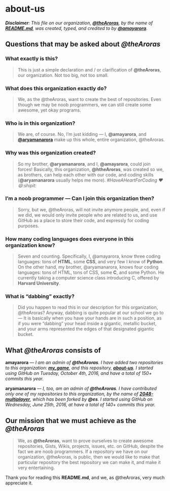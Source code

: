 # about-us

_**Disclaimer**: This file on our organization, **[@theAroras](https://github.com/theAroras)**, by the name of **[README.md](https://github.com/theAroras/about-us/blob/master/README.md)**, was created, typed, and credited to by **[@amayarora](https://github.com/amayarora)**._

## Questions that may be asked about *@theAroras*

### What exactly is this?

> This is just a simple declaration and / or clarification of **@theAroras**, our organization. Not too big, not too small.

### What does this organization exactly do?

> We, as the @theAroras, want to create the best of repositories. Even though we may be noob programmers, we can still create some awesome, yet okay programs.

### Who is in this organization?

>We are, of course. No, I’m just kidding — I, **@amayarora**, and **[@aryamanarora](https://github.com/aryamanarora)** make up this whole, entire organization, @theAroras.

### Why was this organization created?

> So my brother, **@aryamanarora**, and I, **@amayarora**, could join forces! Basically, this organization, **@htheAroras**, was created so we, as brothers, can help each other with our code, and coding skills (**@aryamanarora** usually helps me more). *#HaveAHeartForCoding :heart::smile::shipit:*

### I’m a noob programmer — Can I join this organization then?

> Sorry, but we, @theAroras, will not invite anymore people, and, even if we did, we would only invite people who are related to us, and use GitHub as a place to store their code, and expressly for coding purposes.

### How many coding languages does everyone in this organization know?

> Seven and counting. Specifically, I, @amayarora, know three coding languages: tons of **HTML**, some **CSS**, and very few I know of **Python**. On the other hand, my brother, @aryamanarora, knows four coding languages: tons of HTML, tons of CSS, some **C**, and some Python. He currently taking a computer science class introducing C, offered by **Harvard University**.

### What is “dabbing” exactly?

> Did you happen to read this in our description for this organization, @theAroras? Anyway, dabbing is quite popular at our school we go to — It is basically when you have your hands are in such a position, as if you were “dabbing” your head inside a gigantic, metallic bucket, and your arms represented the edges of that designated gigantic bucket.

## What *@theAroras* consists of

**amayarora** — _I am an admin of **@theAroras**. I have added two repositories to this organization: [**my_game**](https://github.com/theAroras/my_game), and this repository, [**about-us**](https://github.com/theAroras/about-us). I started using GitHub on Tuesday, October 4th, 2016, and have a total of 150+ commits this year._

**aryamanarora** — _I, too, am an admin of **@theAroras**. I have contributed only one of my repositories to this organization, by the name of [**2048-multiplayer**](https://github.com/theAroras/2048-multiplayer), which has been forked by **@es**. I started using GitHub on Wednesday, June 25th, 2016, at have a total of 140+ commits this year._

## Our mission that we must achieve as the *@theAroras*

> We, as **@theAroras**, want to prove ourselves to create awesome repositories, Gists, Wikis, projects, issues, etc. on GitHub, despite the fact we are noob programmers. If a repository we have on our organization, @theAroras, is public, then we would like to make that particular repository the best repository we can make it, and make it very entertaining.

Thank you for reading this **README.md**, and we, as @theAroras, very much appreciate it.
